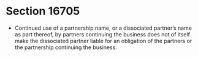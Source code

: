 # Section 16705

- Continued use of a partnership name, or a dissociated partner’s name as part thereof, by partners continuing the business does not of itself make the dissociated partner liable for an obligation of the partners or the partnership continuing the business.